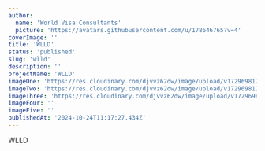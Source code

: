 ```yaml
---
author:
  name: 'World Visa Consultants'
  picture: 'https://avatars.githubusercontent.com/u/178646765?v=4'
coverImage: ''
title: 'WLLD'
status: 'published'
slug: 'wlld'
description: ''
projectName: 'WLLD'
imageOne: 'https://res.cloudinary.com/djvvz62dw/image/upload/v1729698126/greywall/projects/WLDD/img-7078-671918cc1198c_bcjcd0.webp'
imageTwo: 'https://res.cloudinary.com/djvvz62dw/image/upload/v1729698126/greywall/projects/WLDD/img-7079-671918cc19bbc_aibp5p.webp'
imageThree: 'https://res.cloudinary.com/djvvz62dw/image/upload/v1729698125/greywall/projects/WLDD/img-7080-671918e3df9f9_qxixiv.webp'
imageFour: ''
imageFive: ''
publishedAt: '2024-10-24T11:17:27.434Z'
---
```


WLLD